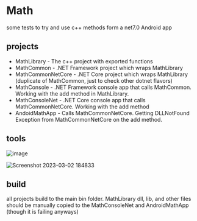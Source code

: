 # Math
some tests to try and use c++ methods form a net7.0 Android app

## projects

- MathLibrary - The c++ project with exported functions
- MathCommon - .NET Framework project which wraps MathLibrary
- MathCommonNetCore - .NET Core project which wraps MathLibrary (duplicate of MathCommon, just to check other dotnet flavors)
- MathConsole - .NET Framework console app that calls MathCommon. Working with the add method in MathLibrary.
- MathConsoleNet - .NET Core console app that calls MathCommonNetCore. Working with the add method
- AndoidMathApp - Calls MathCommonNetCore. Getting DLLNotFound Exception from MathCommonNetCore on the add method.

## tools
![image](https://user-images.githubusercontent.com/1014562/222543267-e75d0264-d1b4-4304-a7e3-7960438434e9.png)

![Screenshot 2023-03-02 184833](https://user-images.githubusercontent.com/1014562/222542659-2b2a2f31-3940-4150-89a8-40f91d17ff58.png)

## build
all projects build to the main bin folder. MathLibrary dll, lib, and other files should be manually copied to the MathConsoleNet and AndroidMathApp (though it is failing anyways)

